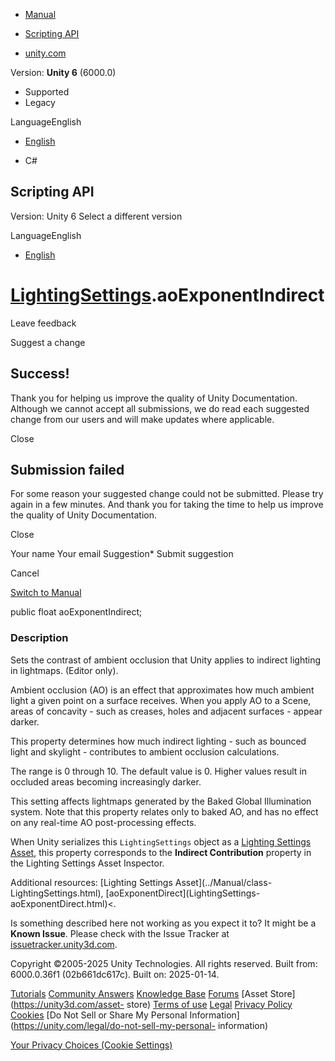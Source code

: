 [ ]()

  * [Manual](../Manual/index.html)
  * [Scripting API](../ScriptReference/index.html)

  * [unity.com](https://unity.com/)

Version: **Unity 6** (6000.0)

  * Supported
  * Legacy

LanguageEnglish

  * [English]()

  * C#

[ ](https://docs.unity3d.com)

## Scripting API

Version: Unity 6 Select a different version

LanguageEnglish

  * [English]()

#  [LightingSettings](LightingSettings.html).aoExponentIndirect

Leave feedback

Suggest a change

## Success!

Thank you for helping us improve the quality of Unity Documentation. Although
we cannot accept all submissions, we do read each suggested change from our
users and will make updates where applicable.

Close

## Submission failed

For some reason your suggested change could not be submitted. Please <a>try
again</a> in a few minutes. And thank you for taking the time to help us
improve the quality of Unity Documentation.

Close

Your name Your email Suggestion* Submit suggestion

Cancel

[Switch to Manual](../Manual/class-LightingSettings.html "Go to
LightingSettings Component in the Manual")

public float aoExponentIndirect;

### Description

Sets the contrast of ambient occlusion that Unity applies to indirect lighting
in lightmaps. (Editor only).

Ambient occlusion (AO) is an effect that approximates how much ambient light a
given point on a surface receives. When you apply AO to a Scene, areas of
concavity - such as creases, holes and adjacent surfaces - appear darker.  
  
This property determines how much indirect lighting - such as bounced light
and skylight - contributes to ambient occlusion calculations.  
  
The range is 0 through 10. The default value is 0. Higher values result in
occluded areas becoming increasingly darker.  
  
This setting affects lightmaps generated by the Baked Global Illumination
system. Note that this property relates only to baked AO, and has no effect on
any real-time AO post-processing effects.  
  
When Unity serializes this `LightingSettings` object as a [Lighting Settings
Asset](../Manual/class-LightingSettings.html), this property corresponds to
the **Indirect Contribution** property in the Lighting Settings Asset
Inspector.  
  
Additional resources: [Lighting Settings Asset](../Manual/class-
LightingSettings.html), [aoExponentDirect](LightingSettings-
aoExponentDirect.html)<.

Is something described here not working as you expect it to? It might be a
**Known Issue**. Please check with the Issue Tracker at
[issuetracker.unity3d.com](https://issuetracker.unity3d.com).

Copyright ©2005-2025 Unity Technologies. All rights reserved. Built from:
6000.0.36f1 (02b661dc617c). Built on: 2025-01-14.

[Tutorials](https://unity3d.com/learn) [Community
Answers](https://answers.unity3d.com) [Knowledge
Base](https://support.unity3d.com/hc/en-us)
[Forums](https://forum.unity3d.com) [Asset Store](https://unity3d.com/asset-
store) [Terms of use](https://docs.unity3d.com/Manual/TermsOfUse.html)
[Legal](https://unity.com/legal) [Privacy
Policy](https://unity.com/legal/privacy-policy)
[Cookies](https://unity.com/legal/cookie-policy) [Do Not Sell or Share My
Personal Information](https://unity.com/legal/do-not-sell-my-personal-
information)

[Your Privacy Choices (Cookie Settings)](javascript:void\(0\);)

